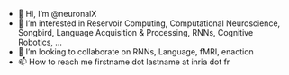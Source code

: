 - 👋 Hi, I’m @neuronalX
- 👀 I’m interested in Reservoir Computing, Computational Neuroscience, Songbird, Language Acquisition & Processing, RNNs, Cognitive Robotics, ...
- 💞️ I’m looking to collaborate on RNNs, Language, fMRI, enaction
- 📫 How to reach me firstname dot lastname at inria dot fr

<!---
neuronalX/neuronalX is a ✨ special ✨ repository because its `README.md` (this file) appears on your GitHub profile.
You can click the Preview link to take a look at your changes.
--->
